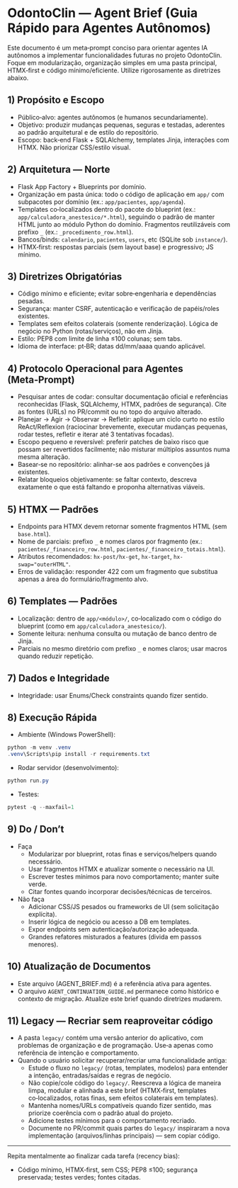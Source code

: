 # OdontoClin — Agent Brief (Guia Rápido para Agentes Autônomos)

Este documento é um meta‑prompt conciso para orientar agentes IA autônomos a
implementar funcionalidades futuras no projeto OdontoClin. Foque em
modularização, organização simples em uma pasta principal, HTMX‑first e código
mínimo/eficiente. Utilize rigorosamente as diretrizes abaixo.

## 1) Propósito e Escopo
- Público‑alvo: agentes autônomos (e humanos secundariamente).
- Objetivo: produzir mudanças pequenas, seguras e testadas, aderentes ao padrão
  arquitetural e de estilo do repositório.
- Escopo: back‑end Flask + SQLAlchemy, templates Jinja, interações com HTMX.
  Não priorizar CSS/estilo visual.

## 2) Arquitetura — Norte
- Flask App Factory + Blueprints por domínio.
- Organização em pasta única: todo o código de aplicação em `app/` com
  subpacotes por domínio (ex.: `app/pacientes`, `app/agenda`).
- Templates co‑localizados dentro do pacote do blueprint (ex.:
  `app/calculadora_anestesico/*.html`), seguindo o padrão de manter HTML junto
  ao módulo Python do domínio. Fragmentos reutilizáveis com prefixo `_` (ex.:
  `_procedimento_row.html`).
- Bancos/binds: `calendario`, `pacientes`, `users`, etc (SQLite sob `instance/`).
- HTMX‑first: respostas parciais (sem layout base) e progressivo; JS mínimo.

## 3) Diretrizes Obrigatórias
- Código mínimo e eficiente; evitar sobre‑engenharia e dependências pesadas.
- Segurança: manter CSRF, autenticação e verificação de papéis/roles existentes.
- Templates sem efeitos colaterais (somente renderização). Lógica de negócio no
  Python (rotas/serviços), não em Jinja.
- Estilo: PEP8 com limite de linha ≤100 colunas; sem tabs.
- Idioma de interface: pt‑BR; datas dd/mm/aaaa quando aplicável.

## 4) Protocolo Operacional para Agentes (Meta‑Prompt)
- Pesquisar antes de codar: consultar documentação oficial e referências
  reconhecidas (Flask, SQLAlchemy, HTMX, padrões de segurança). Cite as
  fontes (URLs) no PR/commit ou no topo do arquivo alterado.
- Planejar → Agir → Observar → Refletir: aplique um ciclo curto no estilo
  ReAct/Reflexion (raciocinar brevemente, executar mudanças pequenas, rodar
  testes, refletir e iterar até 3 tentativas focadas).
- Escopo pequeno e reversível: preferir patches de baixo risco que possam ser
  revertidos facilmente; não misturar múltiplos assuntos numa mesma alteração.
- Basear‑se no repositório: alinhar-se aos padrões e convenções já existentes.
- Relatar bloqueios objetivamente: se faltar contexto, descreva exatamente o que
  está faltando e proponha alternativas viáveis.

## 5) HTMX — Padrões
- Endpoints para HTMX devem retornar somente fragmentos HTML (sem `base.html`).
- Nome de parciais: prefixo `_` e nomes claros por fragmento (ex.:
  `pacientes/_financeiro_row.html`, `pacientes/_financeiro_totais.html`).
- Atributos recomendados: `hx-post/hx-get`, `hx-target`, `hx-swap="outerHTML"`.
- Erros de validação: responder 422 com um fragmento que substitua apenas a área
  do formulário/fragmento alvo.

## 6) Templates — Padrões
- Localização: dentro de `app/<módulo>/`, co‑localizado com o código do
  blueprint (como em `app/calculadora_anestesico/`).
- Somente leitura: nenhuma consulta ou mutação de banco dentro de Jinja.
- Parciais no mesmo diretório com prefixo `_` e nomes claros; usar macros quando
  reduzir repetição.

## 7) Dados e Integridade
- Integridade: usar Enums/Check constraints quando fizer sentido.

## 8) Execução Rápida
- Ambiente (Windows PowerShell):
```powershell
python -m venv .venv
.venv\Scripts\pip install -r requirements.txt
```
- Rodar servidor (desenvolvimento):
```powershell
python run.py
```
- Testes:
```powershell
pytest -q --maxfail=1
```

## 9) Do / Don’t
- Faça
  - Modularizar por blueprint, rotas finas e serviços/helpers quando necessário.
  - Usar fragmentos HTMX e atualizar somente o necessário na UI.
  - Escrever testes mínimos para novo comportamento; manter suíte verde.
  - Citar fontes quando incorporar decisões/técnicas de terceiros.
- Não faça
  - Adicionar CSS/JS pesados ou frameworks de UI (sem solicitação explícita).
  - Inserir lógica de negócio ou acesso a DB em templates.
  - Expor endpoints sem autenticação/autorização adequada.
  - Grandes refatores misturados a features (divida em passos menores).

## 10) Atualização de Documentos
- Este arquivo (AGENT_BRIEF.md) é a referência ativa para agentes.
- O arquivo `AGENT_CONTINUATION_GUIDE.md` permanece como histórico e contexto de
  migração. Atualize este brief quando diretrizes mudarem.

## 11) Legacy — Recriar sem reaproveitar código
- A pasta `legacy/` contém uma versão anterior do aplicativo, com problemas de
  organização e de programação. Use‑a apenas como referência de intenção e
  comportamento.
- Quando o usuário solicitar recuperar/recriar uma funcionalidade antiga:
  - Estude o fluxo no `legacy/` (rotas, templates, modelos) para entender a
    intenção, entradas/saídas e regras de negócio.
  - Não copie/cole código do `legacy/`. Reescreva a lógica de maneira limpa,
    modular e alinhada a este brief (HTMX‑first, templates co‑localizados,
    rotas finas, sem efeitos colaterais em templates).
  - Mantenha nomes/URLs compatíveis quando fizer sentido, mas priorize coerência
    com o padrão atual do projeto.
  - Adicione testes mínimos para o comportamento recriado.
  - Documente no PR/commit quais partes do `legacy/` inspiraram a nova
    implementação (arquivos/linhas principais) — sem copiar código.

---
Repita mentalmente ao finalizar cada tarefa (recency bias):
- Código mínimo, HTMX‑first, sem CSS; PEP8 ≤100; segurança preservada;
  testes verdes; fontes citadas.
